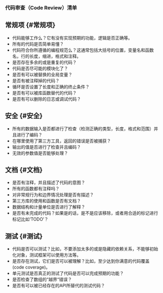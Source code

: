 ### 代码审查（Code Review）清单



## 常规项 {#常规项}

* 代码能够工作么？它有没有实现预期的功能，逻辑是否正确等。
* 所有的代码是否简单易懂？
* 代码符合你所遵循的编程规范么？这通常包括大括号的位置，变量名和函数名，行的长度，缩进，格式和注释。
* 是否存在多余的或是重复的代码？
* 代码是否尽可能的模块化了？
* 是否有可以被替换的全局变量？
* 是否有被注释掉的代码？
* 循环是否设置了长度和正确的终止条件？
* 是否有可以被库函数替代的代码？
* 是否有可以删除的日志或调试代码？

## 安全 {#安全}

* 所有的数据输入是否都进行了检查（检测正确的类型，长度，格式和范围）并且进行了编码？
* 在哪里使用了第三方工具，返回的错误是否被捕获？
* 输出的值是否进行了检查并且编码？
* 无效的参数值是否能够处理？

## 文档 {#文档}

* 是否有注释，并且描述了代码的意图？
* 所有的函数都有注释吗？
* 对非常规行为和边界情况处理是否有描述？
* 第三方库的使用和函数是否有文档？
* 数据结构和计量单位是否进行了解释？
* 是否有未完成的代码？如果是的话，是不是应该移除，或者用合适的标记进行标记比如‘TODO’？

## 测试 {#测试}

* 代码是否可以测试？比如，不要添加太多的或是隐藏的依赖关系，不能够初始化对象，测试框架可以使用方法等。
* 是否存在测试，它们是否可以被理解？比如，至少达到你满意的代码覆盖\(code coverage\)。
* 单元测试是否真正的测试了代码是否可以完成预期的功能？
* 是否检查了数组的“越界“错误？
* 是否有可以被已经存在的API所替代的测试代码？



